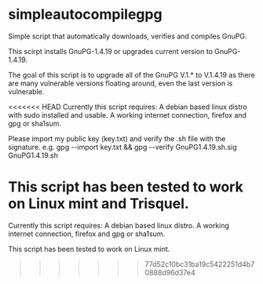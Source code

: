 # simpleautocompilegpg
Simple script that automatically downloads, verifies and compiles GnuPG. 

This scirpt installs GnuPG-1.4.19 or upgrades current version to GnuPG-1.4.19.

The goal of this script is to upgrade all of the GnuPG V.1.* to V.1.4.19 as there are many vulnerable versions floating around, even the last version is vulnerable.

<<<<<<< HEAD
Currently this script requires: A debian based linux distro with sudo installed and usable. A working internet connection, firefox and gpg or sha1sum.

Please import my public key (key.txt) and verify the .sh file with the signature. e.g. gpg --import key.txt && gpg --verify GnuPG1.4.19.sh.sig GnuPG1.4.19.sh 

This script has been tested to work on Linux mint and Trisquel.
=======
Currently this script requires: A debian based linux distro. A working internet connection, firefox and gpg or sha1sum.

This script has been tested to work on Linux mint.
>>>>>>> 77d52c10bc31ba19c5422251d4b70888d96d37e4
